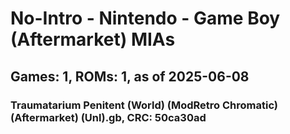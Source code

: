 # No-Intro - Nintendo - Game Boy (Aftermarket) MIAs
## Games: 1, ROMs: 1, as of 2025-06-08

### Traumatarium Penitent (World) (ModRetro Chromatic) (Aftermarket) (Unl).gb, CRC: 50ca30ad
